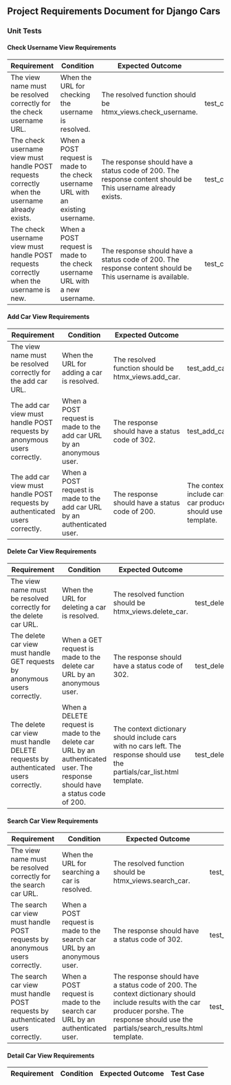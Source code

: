 ## Project Requirements Document for Django Cars

### Unit Tests

#### Check Username View Requirements

Requirement | Condition | Expected Outcome | Test Case
----------- | --------- | ---------------- | ---------
The view name must be resolved correctly for the check username URL. | When the URL for checking the username is resolved. | The resolved function should be htmx_views.check_username. | test_check_username_url_is_resolved
The check username view must handle POST requests correctly when the username already exists. | When a POST request is made to the check username URL with an existing username. | The response should have a status code of 200. The response content should be This username already exists. | test_check_username_post_existing_username
The check username view must handle POST requests correctly when the username is new. | When a POST request is made to the check username URL with a new username. | The response should have a status code of 200. The response content should be This username is available. | test_check_username_post_new_username

#### Add Car View Requirements

Requirement | Condition | Expected Outcome | Test Case
----------- | --------- | ---------------- | ---------
The view name must be resolved correctly for the add car URL. | When the URL for adding a car is resolved. | The resolved function should be htmx_views.add_car. | test_add_car_url_is_resolved
The add car view must handle POST requests by anonymous users correctly. | When a POST request is made to the add car URL by an anonymous user. | The response should have a status code of 302. | test_add_car_post_anonymous_user
The add car view must handle POST requests by authenticated users correctly. | When a POST request is made to the add car URL by an authenticated user. | The response should have a status code of 200. | The context dictionary should include cars with the newly added car producer audi. The response should use the partials/car_list.html template. | test_add_car_post_authenticated_user

#### Delete Car View Requirements

Requirement | Condition | Expected Outcome | Test Case
----------- | --------- | ---------------- | ---------
The view name must be resolved correctly for the delete car URL. | When the URL for deleting a car is resolved. | The resolved function should be htmx_views.delete_car. | test_delete_car_url_is_resolved
The delete car view must handle GET requests by anonymous users correctly. | When a GET request is made to the delete car URL by an anonymous user. | The response should have a status code of 302. | test_delete_car_get_anonymous_user
The delete car view must handle DELETE requests by authenticated users correctly. | When a DELETE request is made to the delete car URL by an authenticated user. The response should have a status code of 200. | The context dictionary should include cars with no cars left. The response should use the partials/car_list.html template. | test_delete_car_get_authenticated_user

#### Search Car View Requirements

Requirement | Condition | Expected Outcome | Test Case
----------- | --------- | ---------------- | ---------
The view name must be resolved correctly for the search car URL. | When the URL for searching a car is resolved. | The resolved function should be htmx_views.search_car. | test_search_car_url_is_resolved
The search car view must handle POST requests by anonymous users correctly. | When a POST request is made to the search car URL by an anonymous user. | The response should have a status code of 302. | test_search_car_post_anonymous_user
The search car view must handle POST requests by authenticated users correctly. | When a POST request is made to the search car URL by an authenticated user. | The response should have a status code of 200. The context dictionary should include results with the car producer porshe. The response should use the partials/search_results.html template. | test_search_car_post_authenticated_user

#### Detail Car View Requirements

Requirement | Condition | Expected Outcome | Test Case
----------- | --------- | ---------------- | ---------


